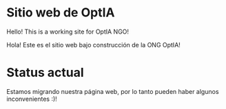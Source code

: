 # Sitio web de OptIA

Hello! This is a working site for OptIA NGO! 

Hola! Este es el sitio web bajo construcción de la ONG OptIA! 

# Status actual 

Estamos migrando nuestra página web, por lo tanto pueden haber algunos inconvenientes :)! 
